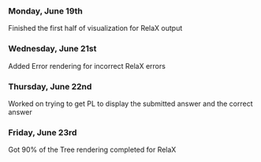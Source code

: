 ### Monday, June 19th
Finished the first half of visualization for RelaX output

### Wednesday, June 21st
Added Error rendering for incorrect RelaX errors

### Thursday, June 22nd
Worked on trying to get PL to display the submitted answer and the correct answer

### Friday, June 23rd
Got 90% of the Tree rendering completed for RelaX
